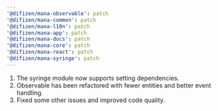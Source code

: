 ```yaml
---
'@difizen/mana-observable': patch
'@difizen/mana-common': patch
'@difizen/mana-l10n': patch
'@difizen/mana-app': patch
'@difizen/mana-docs': patch
'@difizen/mana-core': patch
'@difizen/mana-react': patch
'@difizen/mana-syringe': patch
---
```


1. The syringe module now supports setting dependencies.
2. Observable has been refactored with fewer entities and better event handling.
3. Fixed some other issues and improved code quality.
